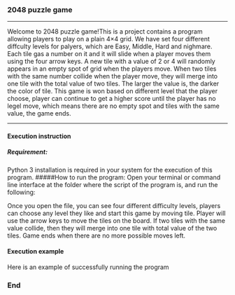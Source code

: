 ### 2048 puzzle game

------------


Welcome to 2048 puzzle game!This is a project contains a program allowing players to play on a plain 4×4 grid. We have set four different diffculty levels for palyers, which are Easy, Middle, Hard and nighmare. Each tile gas a number on it and it will slide when a player moves them using the four arrow keys. A new tile with a value of 2 or 4 will randomly appears in an empty spot of grid when the players move. When two tiles with the same number collide when the player move, they will merge into one tile with the total value of two tiles. The larger the value is, the darker the color of tile. 
This game is won based on different level that the player choose, player can continue to get a higher score until the player has no legel move, which means there are no empty spot and tiles with the same value, the game ends. 



------------

#### Execution instruction

##### Requirement:
Python 3 installation is required in your system for the execution of this program.
#####How to run the program:
Open your terminal or command line interface at the folder where the script of the program is, and run the following:

Once you open the file, you can see four different difficulty levels, players can choose any level they like and start this game by moving tile. Player will use the arrow keys to move the tiles on the board. If two tiles with the same value collide, then they will merge into one tile with total value of the two tiles. Game ends when there are no more possible moves left.

#### Execution example
Here is an example of successfully running the program 


### End
